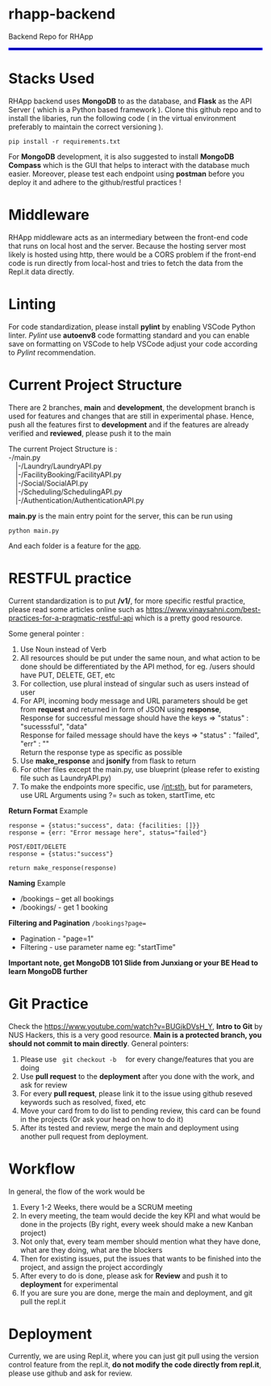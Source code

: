 # rhapp-backend
Backend Repo for RHApp
<hr style="border:2px solid blue"> </hr>

# Stacks Used 
RHApp backend uses **MongoDB** to as the database, and **Flask** as the API Server ( which is a Python based framework ). Clone this github repo and to install the libaries, run the following code ( in the virtual environment preferably to maintain the correct versioning ).

<code>pip install -r requirements.txt</code>

For **MongoDB** development, it is also suggested to install **MongoDB Compass** which is the GUI that helps to interact with the database much easier. Moreover, please test each endpoint using **postman** before you deploy it and adhere to the github/restful practices !

# Middleware 
RHApp middleware acts as an intermediary between the front-end code that runs on local host and the server. Because the hosting server most likely is hosted using http, there would be a CORS problem if the front-end code is run directly from local-host and tries to fetch the data from the Repl.it data directly. 

# Linting
For code standardization, please install **pylint** by enabling VSCode Python linter. *Pylint* use **autoenv8** code formatting standard and you can enable save on formatting on VSCode to help VSCode adjust your code according to *Pylint* recommendation.

# Current Project Structure
There are 2 branches, **main** and **development**, the development branch is used for features and changes that are still in experimental phase. Hence, push all the features first to **development** and if the features are already verified and **reviewed**, please push it to the main 

The current Project Structure is : <br/>
-/main.py <br/> 
&emsp;|-/Laundry/LaundryAPI.py <br/>
&emsp;|-/FacilityBooking/FacilityAPI.py <br/>
&emsp;|-/Social/SocialAPI.py <br/>
&emsp;|-/Scheduling/SchedulingAPI.py <br/>
&emsp;|-/Authentication/AuthenticationAPI.py <br/>
 
 **main.py** is the main entry point for the server, this can be run using 
 
<code>python main.py</code>

And each folder is a feature for the [app](https://rhapp.lol).

# RESTFUL practice 

Current standardization is to put  **<domain>/v1/<endpoint>**, for more specific restful practice, please read some articles online such as https://www.vinaysahni.com/best-practices-for-a-pragmatic-restful-api which is a pretty good resource. 
   
Some general pointer :
1. Use Noun instead of Verb
2. All resources should be put under the same noun, and what action to be done should be differentiated by the API method, for eg. /users should have PUT, DELETE, GET, etc
3. For collection, use plural instead of singular such as users instead of user 
4. For API, incoming body message and URL parameters should be get from **request** and returned in form of JSON using **response**, <br/>
Response for successful message should have the keys => "status" : "sucesssful", "data"<br/>
Response for failed message should have the keys => "status" : "failed", "err" : "<error message>"<br/>
Return the response type as specific as possible
5. Use **make_response** and **jsonify** from flask to return
6. For other files except the main.py, use blueprint (please refer to existing file such as LaundryAPI.py)
7. To make the endpoints more specific, use /<int:sth>, but for parameters, use URL Arguments using ?= such as token, startTime, etc
   
**Return Format** Example
```
response = {status:"success", data: {facilities: []}}
response = {err: "Error message here", status="failed"}

POST/EDIT/DELETE
response = {status:"success"}

return make_response(response)
```

**Naming** Example
* /bookings – get all bookings
* /bookings/<ID> - get 1 booking

**Filtering and Pagination**
<code>/bookings?page=</code>
* Pagination - "page=1"
* Filtering - use parameter name eg: "startTime"

**Important note, get MongoDB 101 Slide from Junxiang or your BE Head to learn MongoDB further**

# Git Practice 

Check the https://www.youtube.com/watch?v=BUGjkDVsH_Y, **Intro to Git** by NUS Hackers, this is a very good resource. **Main is a protected branch, you should not commit to main directly**. General pointers:
1. Please use <code> git checkout -b <branch> </code> for every change/features that you are doing 
2. Use **pull request** to the **deployment** after you done with the work, and ask for review 
3. For every **pull request**, please link it to the issue using github reseved keywords such as resolved, fixed, etc
4. Move your card from to do list to pending review, this card can be found in the projects (Or ask your head on how to do it)
5. After its tested and review, merge the main and deployment using another pull request from deployment.

# Workflow

In general, the flow of the work would be 
1. Every 1-2 Weeks, there would be a SCRUM meeting
2. In every meeting, the team would decide the key KPI and what would be done in the projects (By right, every week should make a new Kanban project)
3. Not only that, every team member should mention what they have done, what are they doing, what are the blockers
4. Then for existing issues, put the issues that wants to be finished into the project, and assign the project accordingly
5. After every to do is done, please ask for **Review** and push it to **deployment** for experimental
6. If you are sure you are done, merge the main and deployment, and git pull the repl.it
   
# Deployment
Currently, we are using Repl.it, where you can just git pull using the version control feature from the repl.it, **do not modify the code directly from repl.it**, please use github and ask for review.
